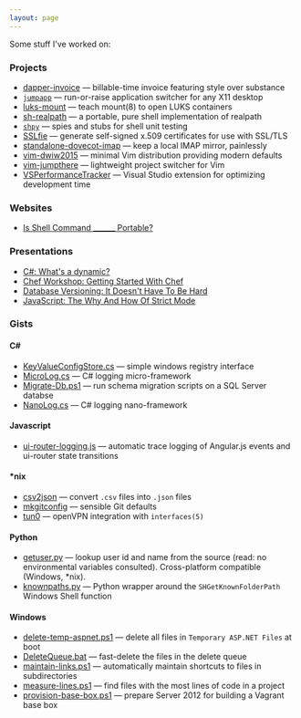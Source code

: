 ```yaml
---
layout: page
---
```


Some stuff I've worked on:

### Projects

- [dapper-invoice](https://github.com/mkropat/dapper-invoice) — billable-time invoice featuring style over substance
- [`jumpapp`](https://github.com/mkropat/jumpapp) — run-or-raise application switcher for any X11 desktop
- [luks-mount](https://github.com/mkropat/luks-mount) — teach mount(8) to open LUKS containers
- [sh-realpath](https://github.com/mkropat/sh-realpath) — a portable, pure shell implementation of realpath
- [`shpy`](https://github.com/mkropat/shpy) — spies and stubs for shell unit testing
- [SSLfie](https://github.com/mkropat/sslfie) — generate self-signed x.509 certificates for use with SSL/TLS
- [standalone-dovecot-imap](https://github.com/mkropat/standalone-dovecot-imap) — keep a local IMAP mirror, painlessly
- [vim-dwiw2015](https://github.com/mkropat/vim-dwiw2015) — minimal Vim distribution providing modern defaults
- [vim-jumpthere](https://github.com/mkropat/vim-jumpthere) — lightweight project switcher for Vim
- [VSPerformanceTracker](https://github.com/mkropat/VSPerformanceTracker) — Visual Studio extension for optimizing development time

### Websites

- [Is Shell Command ______ Portable?](http://www.codetinkerer.com/is-shell-portable/)

### Presentations

- [C#: What's a dynamic?](https://www.codetinkerer.com/presentation-whats-a-dynamic/)
- [Chef Workshop: Getting Started With Chef](http://www.codetinkerer.com/presentation-chef-workshop/)
- [Database Versioning: It Doesn't Have To Be Hard](http://www.codetinkerer.com/presentation-db-versioning/)
- [JavaScript: The Why And How Of Strict Mode](http://www.codetinkerer.com/presentation-js-strict-mode/)

### Gists

<h4>C#</h4>

- [KeyValueConfigStore.cs](https://gist.github.com/mkropat/abf0f1235f0c76034733) — simple windows registry interface
- [MicroLog.cs](https://gist.github.com/mkropat/efa2b76272f900774f27) — C# logging micro-framework
- [Migrate-Db.ps1](https://gist.github.com/mkropat/1ba7ffd1d14f55f63fb3) — run schema migration scripts on a SQL Server databse
- [NanoLog.cs](https://gist.github.com/mkropat/8111690ee4b6fce62620) — C# logging nano-framework

#### Javascript

- [ui-router-logging.js](https://gist.github.com/mkropat/6de4e1dc3a9577789917) — automatic trace logging of Angular.js events and ui-router state transitions

#### *nix

- [csv2json](https://gist.github.com/mkropat/1fdde16aafe3b769bd1b) — convert `.csv` files into `.json` files
- [mkgitconfig](https://gist.github.com/mkropat/473c5515477e2eb7e008) — sensible Git defaults
- [tun0](https://gist.github.com/mkropat/5b3031fbc35f464ebea8) — openVPN integration with `interfaces(5)`

#### Python

- [getuser.py](https://gist.github.com/mkropat/7559409) — lookup user id and name from the source (read: no environmental variables consulted). Cross-platform compatible (Windows, *nix).
- [knownpaths.py](https://gist.github.com/mkropat/7550097) — Python wrapper around the `SHGetKnownFolderPath` Windows Shell function

#### Windows

- [delete-temp-aspnet.ps1](https://gist.github.com/mkropat/8eaf13fb3dc76f4b7626) — delete all files in `Temporary ASP.NET Files` at boot
- [DeleteQueue.bat](https://gist.github.com/mkropat/8d385f15936876ac151d) — fast-delete the files in the delete queue
- [maintain-links.ps1](https://gist.github.com/mkropat/fa0bc9179c0610b84543) — automatically maintain shortcuts to files in subdirectories
- [measure-lines.ps1](https://gist.github.com/mkropat/c7741d92fb3ab580f332) — find files with the most lines of code in a project
- [provision-base-box.ps1](https://gist.github.com/mkropat/0aa2b45503bcc9fc4b6f) — prepare Server 2012 for building a Vagrant base box
